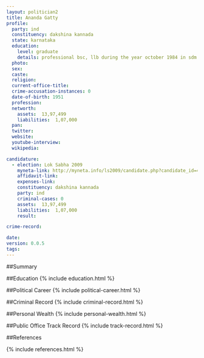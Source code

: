 ```yaml
---
layout: politician2
title: Ananda Gatty
profile: 
  party: ind
  constituency: dakshina kannada
  state: karnataka
  education: 
    level: graduate
    details: professional bsc, llb during the year october 1984 in sdm law collage mangalore mysore university vide reg. no. 4873
  photo: 
  sex: 
  caste: 
  religion: 
  current-office-title: 
  crime-accusation-instances: 0
  date-of-birth: 1951
  profession: 
  networth: 
    assets:  13,97,499
    liabilities:  1,07,000
  pan: 
  twitter: 
  website: 
  youtube-interview: 
  wikipedia: 

candidature: 
  - election: Lok Sabha 2009
    myneta-link: http://myneta.info/ls2009/candidate.php?candidate_id=4631
    affidavit-link: 
    expenses-link: 
    constituency: dakshina kannada 
    party: ind
    criminal-cases: 0
    assets:  13,97,499
    liabilities:  1,07,000
    result:  

crime-record: 

date: 
version: 0.0.5
tags: 
---
```

##Summary


##Education
{% include education.html %}


##Political Career
{% include political-career.html %}


##Criminal Record
{% include criminal-record.html %}


##Personal Wealth
{% include personal-wealth.html %}


##Public Office Track Record
{% include track-record.html %}


##References


{% include references.html %}